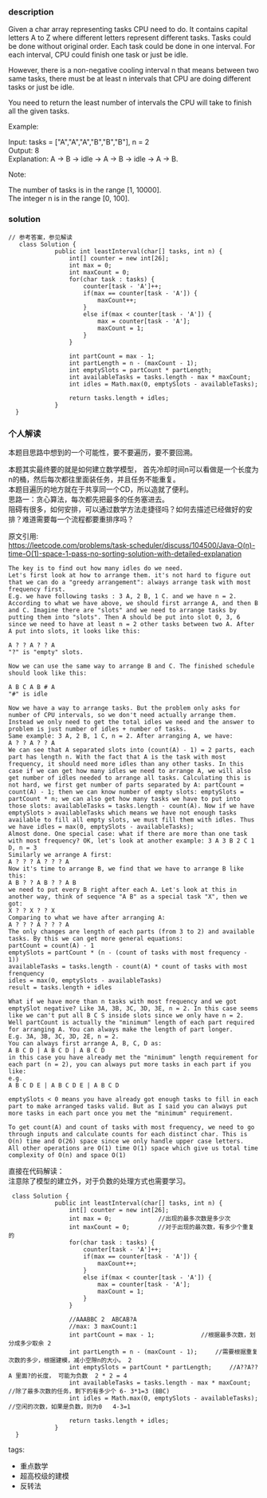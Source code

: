 ### description    
  Given a char array representing tasks CPU need to do. It contains capital letters A to Z where different letters represent different tasks. Tasks could be done without original order. Each task could be done in one interval. For each interval, CPU could finish one task or just be idle.  
    
  However, there is a non-negative cooling interval n that means between two same tasks, there must be at least n intervals that CPU are doing different tasks or just be idle.  
    
  You need to return the least number of intervals the CPU will take to finish all the given tasks.  
    
     
    
  Example:  
    
  Input: tasks = ["A","A","A","B","B","B"], n = 2  
  Output: 8  
  Explanation: A -> B -> idle -> A -> B -> idle -> A -> B.  
     
    
  Note:  
    
  The number of tasks is in the range [1, 10000].  
  The integer n is in the range [0, 100].  
### solution    
```    
// 参考答案，参见解读  
   class Solution {  
             public int leastInterval(char[] tasks, int n) {  
                 int[] counter = new int[26];  
                 int max = 0;  
                 int maxCount = 0;  
                 for(char task : tasks) {  
                     counter[task - 'A']++;  
                     if(max == counter[task - 'A']) {  
                         maxCount++;  
                     }  
                     else if(max < counter[task - 'A']) {  
                         max = counter[task - 'A'];  
                         maxCount = 1;  
                     }  
                 }  
                   
                 int partCount = max - 1;  
                 int partLength = n - (maxCount - 1);  
                 int emptySlots = partCount * partLength;  
                 int availableTasks = tasks.length - max * maxCount;  
                 int idles = Math.max(0, emptySlots - availableTasks);  
                   
                 return tasks.length + idles;  
             }  
  }  
```    
    
### 个人解读    
  本题目思路中想到的一个可能性，要不要遍历，要不要回溯。  
    
  本题其实最终要的就是如何建立数学模型，  首先冷却时间n可以看做是一个长度为n的桶，然后每次都往里面装任务，并且任务不能重复。  
  本题目遍历的地方就在于共享同一个CD，所以造就了便利。  
  思路一：贪心算法，每次都先把最多的任务塞进去。  
  阻碍有很多，如何安排，可以通过数学方法走捷径吗？如何去描述已经做好的安排？难道需要每一个流程都要重排序吗？  
    
  原文引用:  
  https://leetcode.com/problems/task-scheduler/discuss/104500/Java-O(n)-time-O(1)-space-1-pass-no-sorting-solution-with-detailed-explanation  
    
  ```  
  The key is to find out how many idles do we need.  
  Let's first look at how to arrange them. it's not hard to figure out that we can do a "greedy arrangement": always arrange task with most frequency first.  
  E.g. we have following tasks : 3 A, 2 B, 1 C. and we have n = 2. According to what we have above, we should first arrange A, and then B and C. Imagine there are "slots" and we need to arrange tasks by putting them into "slots". Then A should be put into slot 0, 3, 6 since we need to have at least n = 2 other tasks between two A. After A put into slots, it looks like this:  
    
  A ? ? A ? ? A  
  "?" is "empty" slots.  
    
  Now we can use the same way to arrange B and C. The finished schedule should look like this:  
    
  A B C A B # A  
  "#" is idle  
    
  Now we have a way to arrange tasks. But the problem only asks for number of CPU intervals, so we don't need actually arrange them. Instead we only need to get the total idles we need and the answer to problem is just number of idles + number of tasks.  
  Same example: 3 A, 2 B, 1 C, n = 2. After arranging A, we have:  
  A ? ? A ? ? A  
  We can see that A separated slots into (count(A) - 1) = 2 parts, each part has length n. With the fact that A is the task with most frequency, it should need more idles than any other tasks. In this case if we can get how many idles we need to arrange A, we will also get number of idles needed to arrange all tasks. Calculating this is not hard, we first get number of parts separated by A: partCount = count(A) - 1; then we can know number of empty slots: emptySlots = partCount * n; we can also get how many tasks we have to put into those slots: availableTasks = tasks.length - count(A). Now if we have emptySlots > availableTasks which means we have not enough tasks available to fill all empty slots, we must fill them with idles. Thus we have idles = max(0, emptySlots - availableTasks);  
  Almost done. One special case: what if there are more than one task with most frequency? OK, let's look at another example: 3 A 3 B 2 C 1 D, n = 3  
  Similarly we arrange A first:  
  A ? ? ? A ? ? ? A  
  Now it's time to arrange B, we find that we have to arrange B like this:  
  A B ? ? A B ? ? A B  
  we need to put every B right after each A. Let's look at this in another way, think of sequence "A B" as a special task "X", then we got:  
  X ? ? X ? ? X  
  Comparing to what we have after arranging A:  
  A ? ? ? A ? ? ? A  
  The only changes are length of each parts (from 3 to 2) and available tasks. By this we can get more general equations:  
  partCount = count(A) - 1  
  emptySlots = partCount * (n - (count of tasks with most frequency - 1))  
  availableTasks = tasks.length - count(A) * count of tasks with most frenquency  
  idles = max(0, emptySlots - availableTasks)  
  result = tasks.length + idles  
    
  What if we have more than n tasks with most frequency and we got emptySlot negative? Like 3A, 3B, 3C, 3D, 3E, n = 2. In this case seems like we can't put all B C S inside slots since we only have n = 2.  
  Well partCount is actually the "minimum" length of each part required for arranging A. You can always make the length of part longer.  
  E.g. 3A, 3B, 3C, 3D, 2E, n = 2.  
  You can always first arrange A, B, C, D as:  
  A B C D | A B C D | A B C D  
  in this case you have already met the "minimum" length requirement for each part (n = 2), you can always put more tasks in each part if you like:  
  e.g.  
  A B C D E | A B C D E | A B C D  
    
  emptySlots < 0 means you have already got enough tasks to fill in each part to make arranged tasks valid. But as I said you can always put more tasks in each part once you met the "minimum" requirement.  
    
  To get count(A) and count of tasks with most frequency, we need to go through inputs and calculate counts for each distinct char. This is O(n) time and O(26) space since we only handle upper case letters.  
  All other operations are O(1) time O(1) space which give us total time complexity of O(n) and space O(1)  
  ```  
    
  直接在代码解读：  
  注意除了模型的建立外，对于负数的处理方式也需要学习。  
    
  ```  
   class Solution {  
               public int leastInterval(char[] tasks, int n) {  
                   int[] counter = new int[26];  
                   int max = 0;             //出现的最多次数是多少次  
                   int maxCount = 0;        //对于出现的最次数，有多少个重复的  
                   for(char task : tasks) {  
                       counter[task - 'A']++;  
                       if(max == counter[task - 'A']) {  
                           maxCount++;  
                       }  
                       else if(max < counter[task - 'A']) {  
                           max = counter[task - 'A'];  
                           maxCount = 1;  
                       }  
                   }  
                     
                   //AAABBC 2  ABCAB?A  
                   //max: 3 maxCount:1  
                   int partCount = max - 1;             //根据最多次数，划分成多少取余 2  
                   int partLength = n - (maxCount - 1);     //需要根据重复次数的多少，根据建模，减小空隙n的大小。 2  
                   int emptySlots = partCount * partLength;     //A??A??A 里面?的长度， 可能为负数  2 * 2 = 4  
                   int availableTasks = tasks.length - max * maxCount;  //除了最多次数的任务，剩下的有多少个 6- 3*1=3 (BBC)  
                   int idles = Math.max(0, emptySlots - availableTasks);   //空闲的次数，如果是负数，则为0   4-3=1  
                     
                   return tasks.length + idles;  
               }  
    }  
  ```  
    
    
tags:    
  -  重点数学  
  -  超高校级的建模  
  -  反转法  
